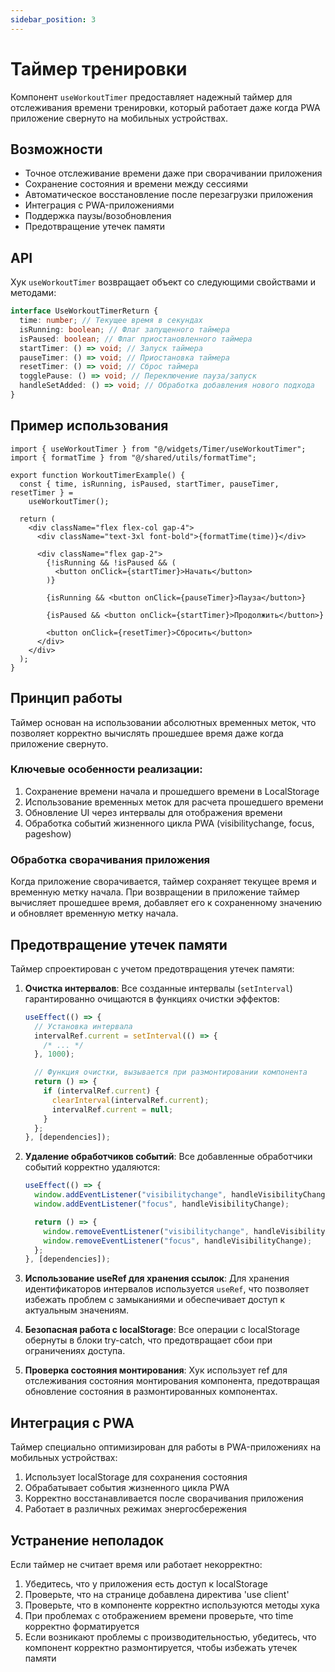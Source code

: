 ```yaml
---
sidebar_position: 3
---
```


# Таймер тренировки

Компонент `useWorkoutTimer` предоставляет надежный таймер для отслеживания времени тренировки, который работает даже когда PWA приложение свернуто на мобильных устройствах.

## Возможности

- Точное отслеживание времени даже при сворачивании приложения
- Сохранение состояния и времени между сессиями
- Автоматическое восстановление после перезагрузки приложения
- Интеграция с PWA-приложениями
- Поддержка паузы/возобновления
- Предотвращение утечек памяти

## API

Хук `useWorkoutTimer` возвращает объект со следующими свойствами и методами:

```typescript
interface UseWorkoutTimerReturn {
  time: number; // Текущее время в секундах
  isRunning: boolean; // Флаг запущенного таймера
  isPaused: boolean; // Флаг приостановленного таймера
  startTimer: () => void; // Запуск таймера
  pauseTimer: () => void; // Приостановка таймера
  resetTimer: () => void; // Сброс таймера
  togglePause: () => void; // Переключение пауза/запуск
  handleSetAdded: () => void; // Обработка добавления нового подхода
}
```

## Пример использования

```tsx
import { useWorkoutTimer } from "@/widgets/Timer/useWorkoutTimer";
import { formatTime } from "@/shared/utils/formatTime";

export function WorkoutTimerExample() {
  const { time, isRunning, isPaused, startTimer, pauseTimer, resetTimer } =
    useWorkoutTimer();

  return (
    <div className="flex flex-col gap-4">
      <div className="text-3xl font-bold">{formatTime(time)}</div>

      <div className="flex gap-2">
        {!isRunning && !isPaused && (
          <button onClick={startTimer}>Начать</button>
        )}

        {isRunning && <button onClick={pauseTimer}>Пауза</button>}

        {isPaused && <button onClick={startTimer}>Продолжить</button>}

        <button onClick={resetTimer}>Сбросить</button>
      </div>
    </div>
  );
}
```

## Принцип работы

Таймер основан на использовании абсолютных временных меток, что позволяет корректно вычислять прошедшее время даже когда приложение свернуто.

### Ключевые особенности реализации:

1. Сохранение времени начала и прошедшего времени в LocalStorage
2. Использование временных меток для расчета прошедшего времени
3. Обновление UI через интервалы для отображения времени
4. Обработка событий жизненного цикла PWA (visibilitychange, focus, pageshow)

### Обработка сворачивания приложения

Когда приложение сворачивается, таймер сохраняет текущее время и временную метку начала. При возвращении в приложение таймер вычисляет прошедшее время, добавляет его к сохраненному значению и обновляет временную метку начала.

## Предотвращение утечек памяти

Таймер спроектирован с учетом предотвращения утечек памяти:

1. **Очистка интервалов**: Все созданные интервалы (`setInterval`) гарантированно очищаются в функциях очистки эффектов:

   ```typescript
   useEffect(() => {
     // Установка интервала
     intervalRef.current = setInterval(() => {
       /* ... */
     }, 1000);

     // Функция очистки, вызывается при размонтировании компонента
     return () => {
       if (intervalRef.current) {
         clearInterval(intervalRef.current);
         intervalRef.current = null;
       }
     };
   }, [dependencies]);
   ```

2. **Удаление обработчиков событий**: Все добавленные обработчики событий корректно удаляются:

   ```typescript
   useEffect(() => {
     window.addEventListener("visibilitychange", handleVisibilityChange);
     window.addEventListener("focus", handleVisibilityChange);

     return () => {
       window.removeEventListener("visibilitychange", handleVisibilityChange);
       window.removeEventListener("focus", handleVisibilityChange);
     };
   }, [dependencies]);
   ```

3. **Использование useRef для хранения ссылок**: Для хранения идентификаторов интервалов используется `useRef`, что позволяет избежать проблем с замыканиями и обеспечивает доступ к актуальным значениям.

4. **Безопасная работа с localStorage**: Все операции с localStorage обернуты в блоки try-catch, что предотвращает сбои при ограничениях доступа.

5. **Проверка состояния монтирования**: Хук использует ref для отслеживания состояния монтирования компонента, предотвращая обновление состояния в размонтированных компонентах.

## Интеграция с PWA

Таймер специально оптимизирован для работы в PWA-приложениях на мобильных устройствах:

1. Использует localStorage для сохранения состояния
2. Обрабатывает события жизненного цикла PWA
3. Корректно восстанавливается после сворачивания приложения
4. Работает в различных режимах энергосбережения

## Устранение неполадок

Если таймер не считает время или работает некорректно:

1. Убедитесь, что у приложения есть доступ к localStorage
2. Проверьте, что на странице добавлена директива 'use client'
3. Проверьте, что в компоненте корректно используются методы хука
4. При проблемах с отображением времени проверьте, что time корректно форматируется
5. Если возникают проблемы с производительностью, убедитесь, что компонент корректно размонтируется, чтобы избежать утечек памяти
